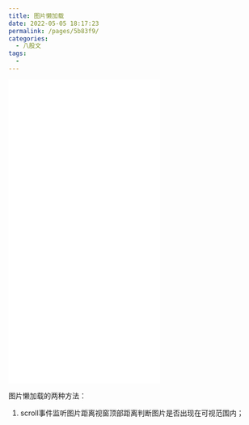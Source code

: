 ```yaml
---
title: 图片懒加载
date: 2022-05-05 18:17:23
permalink: /pages/5b83f9/
categories:
  - 八股文
tags:
  - 
---
```

<iframe src="//player.bilibili.com/player.html?aid=673519570&bvid=BV1FU4y157Li&cid=353897602&page=1" scrolling="no" border="0" frameborder="no" framespacing="0" allowfullscreen="true" height="600"> </iframe>

图片懒加载的两种方法：

1. scroll事件监听图片距离视窗顶部距离判断图片是否出现在可视范围内；